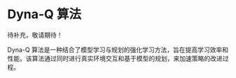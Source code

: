 # Dyna-Q 算法

待补充，敬请期待！

$\text{Dyna-Q}$ 算法是一种结合了模型学习与规划的强化学习方法，旨在提高学习效率和性能。该算法通过同时进行真实环境交互和基于模型的规划，来加速策略的改进过程。